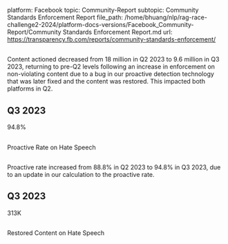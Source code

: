 platform: Facebook
topic: Community-Report
subtopic: Community Standards Enforcement Report
file_path: /home/bhuang/nlp/rag-race-challenge2-2024/platform-docs-versions/Facebook_Community-Report/Community Standards Enforcement Report.md
url: https://transparency.fb.com/reports/community-standards-enforcement/

## 

Content actioned decreased from 18 million in Q2 2023 to 9.6 million in Q3 2023, returning to pre-Q2 levels following an increase in enforcement on non-violating content due to a bug in our proactive detection technology that was later fixed and the content was restored. This impacted both platforms in Q2.

[](https://transparency.fb.com/reports/community-standards-enforcement/hate-speech/facebook/#content-actioned)

## Q3 2023

94.8%

## 

Proactive Rate on Hate Speech

## 

Proactive rate increased from 88.8% in Q2 2023 to 94.8% in Q3 2023, due to an update in our calculation to the proactive rate.

[](https://transparency.fb.com/reports/community-standards-enforcement/hate-speech/facebook/#proactive-rate)

## Q3 2023

313K

## 

Restored Content on Hate Speech